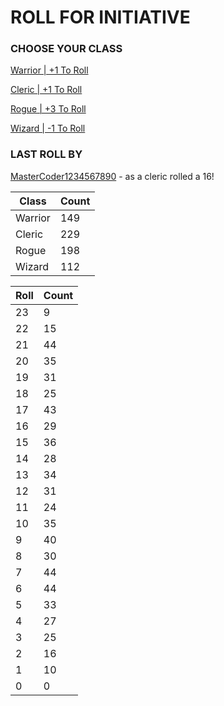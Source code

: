 # ROLL FOR INITIATIVE
### CHOOSE YOUR CLASS

[Warrior | +1 To Roll](https://github.com/benjaminsampica/benjaminsampica/issues/new?title=roll%7Cwarrior&body=Just+click+%27Submit+new+issue%27.)

[Cleric | +1 To Roll](https://github.com/benjaminsampica/benjaminsampica/issues/new?title=roll%7Ccleric&body=Just+click+%27Submit+new+issue%27.)

[Rogue | +3 To Roll](https://github.com/benjaminsampica/benjaminsampica/issues/new?title=roll%7Crogue&body=Just+click+%27Submit+new+issue%27.)

[Wizard | -1 To Roll](https://github.com/benjaminsampica/benjaminsampica/issues/new?title=roll%7Cwizard&body=Just+click+%27Submit+new+issue%27.)
### LAST ROLL BY
[MasterCoder1234567890](https://www.github.com/MasterCoder1234567890) - as a cleric rolled a 16!

|Class|Count|
|-|-|
|Warrior|149|
|Cleric|229|
|Rogue|198|
|Wizard|112|

|Roll|Count|
|-|-|
|23|9
|22|15
|21|44
|20|35
|19|31
|18|25
|17|43
|16|29
|15|36
|14|28
|13|34
|12|31
|11|24
|10|35
|9|40
|8|30
|7|44
|6|44
|5|33
|4|27
|3|25
|2|16
|1|10
|0|0
